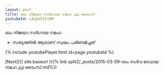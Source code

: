```yaml
---
layout: post
title: ഓം നിജയാ സർഗായ നമഹ ൧൧ ടൈംസ്
youtubeId: LA1pU5YIrDM
---
```

 
 
 ഓം നിജയാ സർഗായ നമഹ 
 
 -  സത്യത്തിൽ ആരാണ് സ്വയം പരിണമിച്ചത് 
 
  
 
  
 
 
 
 
 
 


{% include youtubePlayer.html id=page.youtubeId %}
 
[Next]({{ site.baseurl }}{% link  split2/_posts/2015-03-09-ഓം സർവ ദേവായ നമഹ ൧൧ ടൈംസ്.md%})
 
